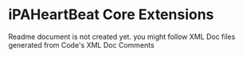 # iPAHeartBeat Core Extensions

Readme document is not created yet. you might follow XML Doc files generated from Code's XML Doc Comments

